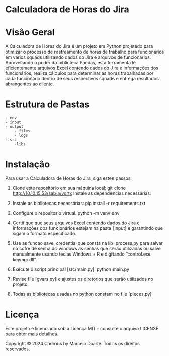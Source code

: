 # Calculadora de Horas do Jira

# Visão Geral
A Calculadora de Horas do Jira é um projeto em Python projetado para otimizar o processo de rastreamento de horas de trabalho para funcionários em vários squads utilizando dados do Jira e arquivos de funcionários. Aproveitando o poder da biblioteca Pandas, esta ferramenta lê eficientemente arquivos Excel contendo dados do Jira e informações dos funcionários, realiza cálculos para determinar as horas trabalhadas por cada funcionário dentro de seus respectivos squads e entrega resultados abrangentes ao cliente.

# Estrutura de Pastas
    - env
    - input
    - output
        - files
        - logs
    - src
        -libs
        

# Instalação
Para usar a Calculadora de Horas do Jira, siga estes passos:

1. Clone este repositório em sua máquina local:
git clone http://10.10.15.53/sabia/vortx
Instale as dependências necessárias:

2. Instale as bibliotecas necessárias:
pip install -r requirements.txt

3. Configure o repositorio virtual.
python -m venv env

4. Certifique que seus arquivos Excel contendo dados do Jira e informações dos funcionários estejam na pasta [input] e garantindo que sigam o formato especificado.

5. Use as funcao save_credential que consta na lib_process.py para salvar no cofre de senha do windows as senhas que serão utilizadas ou salve manualmente usando teclas Windows + R e digitando  “control.exe keymgr.dll”.

6. Execute o script principal [src/main.py]:
python main.py

7. Revise file [gvars.py] e ajustes os diretorios que serão utilizados no projeto.

8. Todas as bibliotecas usadas no python constam no file [pieces.py]


# Licença
Este projeto é licenciado sob a Licença MIT - consulte o arquivo LICENSE para obter mais detalhes.

Copyright © 2024 Cadmus by Marcelo Duarte. Todos os direitos reservados.